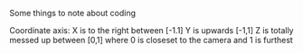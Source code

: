 Some things to note about coding

Coordinate axis:
X is to the right between [-1.1]
Y is upwards [-1,1]
Z is totally messed up between [0,1] where 0 is closeset to the camera and 1 is furthest
